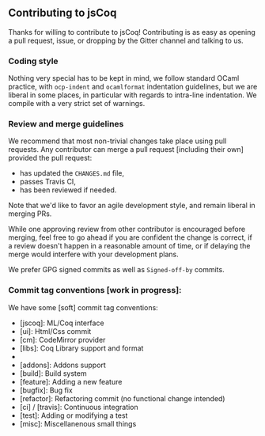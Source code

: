 ## Contributing to jsCoq

Thanks for willing to contribute to jsCoq! Contributing is as easy as
opening a pull request, issue, or dropping by the Gitter channel and
talking to us.

### Coding style

Nothing very special has to be kept in mind, we follow standard OCaml
practice, with `ocp-indent` and `ocamlformat` indentation guidelines,
but we are liberal in some places, in particular with regards to
intra-line indentation. We compile with a very strict set of warnings.

### Review and merge guidelines

We recommend that most non-trivial changes take place using pull
requests. Any contributor can merge a pull request [including their
own] provided the pull request:

- has updated the `CHANGES.md` file,
- passes Travis CI,
- has been reviewed if needed.

Note that we'd like to favor an agile development style, and remain
liberal in merging PRs.

While one approving review from other contributor is encouraged before
merging, feel free to go ahead if you are confident the change is
correct, if a review doesn't happen in a reasonable amount of time, or
if delaying the merge would interfere with your development plans.

We prefer GPG signed commits as well as `Signed-off-by` commits.

### Commit tag conventions [work in progress]:

We have some [soft] commit tag conventions:

- [jscoq]: ML/Coq interface
- [ui]: Html/Css commit
- [cm]: CodeMirror provider
- [libs]: Coq Library support and format
- [doc]: Documentation
- [addons]: Addons support
- [build]: Build system
- [feature]: Adding a new feature
- [bugfix]: Bug fix
- [refactor]: Refactoring commit (no functional change intended)
- [ci] / [travis]: Continuous integration
- [test]: Adding or modifying a test
- [misc]: Miscellanenous small things
